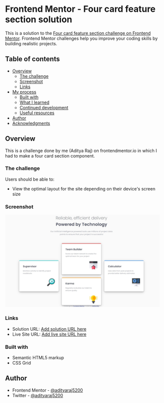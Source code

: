 # Frontend Mentor - Four card feature section solution

This is a solution to the [Four card feature section challenge on Frontend Mentor](https://www.frontendmentor.io/challenges/four-card-feature-section-weK1eFYK). Frontend Mentor challenges help you improve your coding skills by building realistic projects. 

## Table of contents

- [Overview](#overview)
  - [The challenge](#the-challenge)
  - [Screenshot](#screenshot)
  - [Links](#links)
- [My process](#my-process)
  - [Built with](#built-with)
  - [What I learned](#what-i-learned)
  - [Continued development](#continued-development)
  - [Useful resources](#useful-resources)
- [Author](#author)
- [Acknowledgments](#acknowledgments)

## Overview

This is a challenge done by me (Aditya Raj) on frontendmentor.io in which I had to make a four card section component.

### The challenge

Users should be able to:

- View the optimal layout for the site depending on their device's screen size

### Screenshot

![](./screenshot.jpg)

### Links

- Solution URL: [Add solution URL here](https://www.frontendmentor.io/solutions/four-card-feature-section-css-grid-RyP1BPD9NH)
- Live Site URL: [Add live site URL here](adityaraj5200/Four-card-feature-section-master)

### Built with

- Semantic HTML5 markup
- CSS Grid

## Author

- Frontend Mentor - [@adityaraj5200](https://www.frontendmentor.io/profile/adityaraj5200)
- Twitter - [@adityaraj5200](https://www.twitter.com/adityaraj5200)
